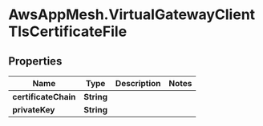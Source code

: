 # AwsAppMesh.VirtualGatewayClientTlsCertificateFile

## Properties

Name | Type | Description | Notes
------------ | ------------- | ------------- | -------------
**certificateChain** | **String** |  | 
**privateKey** | **String** |  | 


